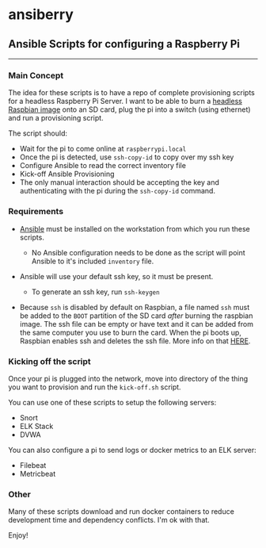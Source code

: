 # ansiberry

## Ansible Scripts for configuring a Raspberry Pi
---
### Main Concept

The idea for these scripts is to have a repo of complete provisioning scripts for a headless Raspberry Pi Server.
I want to be able to burn a [headless Raspbian image](https://www.raspberrypi.org/downloads/) onto an SD card, plug the pi into a switch (using ethernet) and run a provisioning script.

The script should:
- Wait for the pi to come online at `raspberrypi.local` 
- Once the pi is detected, use `ssh-copy-id` to copy over my ssh key
- Configure Ansible to read the correct inventory file
- Kick-off Ansible Provisioning
- The only manual interaction should be accepting the key and authenticating with the pi during the `ssh-copy-id` command.

### Requirements

- [Ansible](https://docs.ansible.com/ansible/latest/installation_guide/intro_installation.html) must be installed on the workstation from which you run these scripts.
    - No Ansible configuration needs to be done as the script will point Ansible to it's included `inventory` file.

- Ansible will use your default ssh key, so it must be present.
    - To generate an ssh key, run `ssh-keygen`

- Because `ssh` is disabled by default on Raspbian, a file named `ssh` must be added to the `BOOT` partition of the SD card _after_ burning the raspbian image. The ssh file can be empty or have text and it can be added from the same computer you use to burn the card. When the pi boots up, Raspbian enables ssh and deletes the ssh file. More info on that [HERE](https://www.raspberrypi.org/documentation/remote-access/ssh/).

### Kicking off the script

Once your pi is plugged into the network, move into directory of the thing you want to provision and run the `kick-off.sh` script.

You can use one of these scripts to setup the following servers:
- Snort
- ELK Stack
- DVWA

You can also configure a pi to send logs or docker metrics to an ELK server:
- Filebeat
- Metricbeat

### Other
Many of these scripts download and run docker containers to reduce development time and dependency conflicts. I'm ok with that.

Enjoy!

